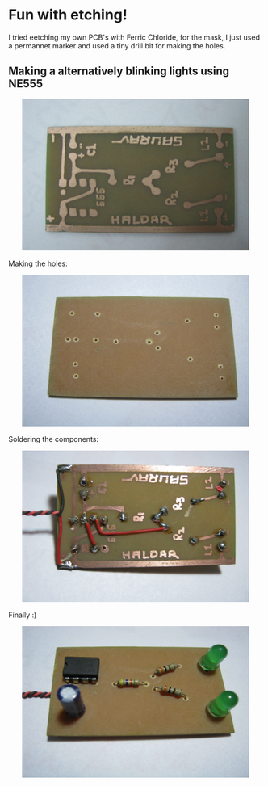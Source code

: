 # Fun with etching!

I tried eetching my own PCB's with Ferric Chloride, for the mask, I just used a permannet marker and used a tiny drill bit for making the holes. 


## Making a alternatively blinking lights using NE555

<p align="center">
  <img width="450" height="300" src="img/blinking_lights1.JPG ">
</p>

Making the holes:

<p align="center">
  <img width="450" height="300" src="img/blinking_lights2.JPG ">
</p>
 
Soldering the components:

<p align="center">
  <img width="450" height="300" src="img/blinking_lights3.JPG ">
</p>

Finally :)

<p align="center">
  <img width="450" height="300" src="img/blinking_lights4.JPG ">
</p>

